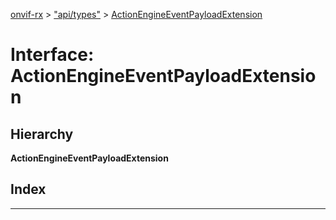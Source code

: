 [onvif-rx](../README.md) > ["api/types"](../modules/_api_types_.md) > [ActionEngineEventPayloadExtension](../interfaces/_api_types_.actionengineeventpayloadextension.md)

# Interface: ActionEngineEventPayloadExtension

## Hierarchy

**ActionEngineEventPayloadExtension**

## Index

---

